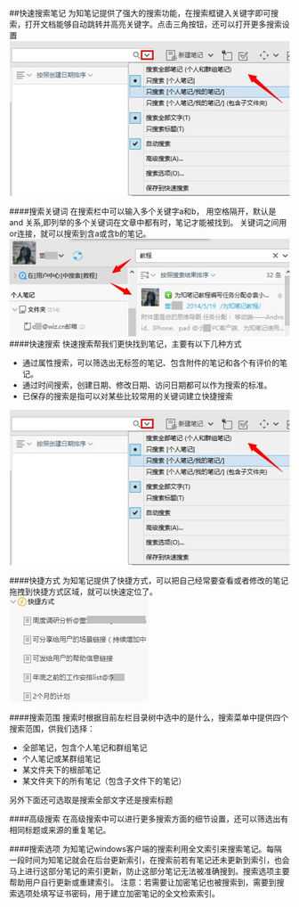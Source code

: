 ##快速搜索笔记
为知笔记提供了强大的搜索功能，在搜索框键入关键字即可搜索，打开文档能够自动跳转并高亮关键字。点击三角按钮，还可以打开更多搜索设置
![W32](img\W32.jpg)

####搜索关键词
在搜索栏中可以输入多个关键字a和b，
用空格隔开，默认是and 关系,即列举的多个关键词在文章中都有时，笔记才能被找到。
关键词之间用or连接，就可以搜索到含a或含b的笔记。
![W35](img\W35.jpg)
####快速搜索
快速搜索帮我们更快找到笔记，主要有以下几种方式
- 通过属性搜索，可以筛选出无标签的笔记、包含附件的笔记和各个有评价的笔记。
- 通过时间搜索，创建日期、修改日期、访问日期都可以作为搜索的标准。
- 已保存的搜索是指可以对某些比较常用的关键词建立快捷搜索

![W32](img\W32.jpg)

####快捷方式
为知笔记提供了快捷方式，可以把自己经常要查看或者修改的笔记拖拽到快捷方式区域，就可以快速定位了。
![W34](img\W34.jpg)

####搜索范围
搜索时根据目前左栏目录树中选中的是什么，搜索菜单中提供四个搜索范围，供我们选择：
- 全部笔记，包含个人笔记和群组笔记
- 个人笔记或某群组笔记
- 某文件夹下的根部笔记
- 某文件夹下的所有笔记（包含子文件下的笔记）

另外下面还可选取是搜索全部文字还是搜索标题

####高级搜索
在高级搜索中可以进行更多搜索方面的细节设置，还可以筛选出有相同标题或来源的重复笔记。

####搜索选项
为知笔记windows客户端的搜索利用全文索引来搜索笔记。每隔一段时间为知笔记就会在后台更新索引，在搜索前若有笔记还未更新到索引，也会马上进行这部分笔记的索引更新，防止这部分笔记无法被准确搜到。搜索选项主要帮助用户自行更新或重建索引。
注意：若需要让加密笔记也被搜索到，需要到搜索选项处填写证书密码，用于建立加密笔记的全文检索索引。




